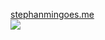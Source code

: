 [stephanmingoes.me](https://www.stephanmingoes.me/)
<br/>
![](https://quotes-github-readme.vercel.app/api?type=horizontal&theme=tokyonight)

